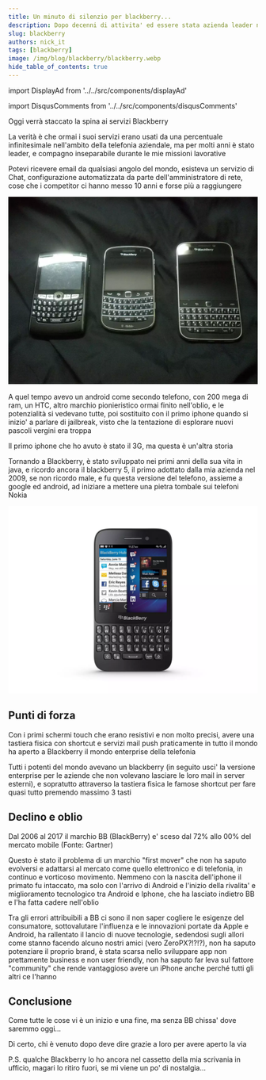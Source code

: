 ```yaml
---
title: Un minuto di silenzio per blackberry...
description: Dopo decenni di attivita' ed essere stata azienda leader nel segmento business, Blackberry chiude i battenti...
slug: blackberry
authors: nick_it
tags: [blackberry]
image: /img/blog/blackberry/blackberry.webp
hide_table_of_contents: true
---
```


import DisplayAd from '../../src/components/displayAd'

import DisqusComments from '../../src/components/disqusComments'

Oggi verrà staccato la spina ai servizi Blackberry

La verità è che ormai i suoi servizi erano usati da una percentuale infinitesimale nell'ambito della telefonia aziendale, ma per molti anni è stato leader, e compagno inseparabile durante le mie missioni lavorative

Potevi ricevere email da qualsiasi angolo del mondo, esisteva un servizio di Chat, configurazione automatizzata da parte dell'amministratore di rete, cose che i competitor ci hanno messo 10 anni e forse più a raggiungere

[ ![Telefoni Blackberry](/img/blog/blackberry/blackberry.webp) ](/img/blog/blackberry/blackberry.webp)


A quel tempo avevo un android come secondo telefono, con 200 mega di ram, un HTC, altro marchio pionieristico ormai finito nell'oblio, e le potenzialità si vedevano tutte, poi sostituito con il primo iphone quando si inizio' a parlare di jailbreak, visto che la tentazione di esplorare nuovi pascoli vergini era troppa

Il primo iphone che ho avuto è stato il 3G, ma questa è un'altra storia

Tornando a Blackberry, è stato sviluppato nei primi anni della sua vita in java, e ricordo ancora il blackberry 5, il primo adottato dalla mia azienda nel 2009, se non ricordo male, e fu questa versione del telefono, assieme a google ed android, ad iniziare a mettere una pietra tombale sui telefoni Nokia

[ ![Blackberry Q5](/img/blog/blackberry/BBq5.webp) ](/img/blog/blackberry/BBq5.webp)

<DisplayAd/>

## Punti di forza

Con i primi schermi touch che erano resistivi e non molto precisi, avere una tastiera fisica con shortcut e servizi mail push praticamente in tutto il mondo  ha aperto a Blackberry il mondo enterprise della telefonia

Tutti i potenti del mondo avevano un blackberry (in seguito usci' la versione enterprise per le aziende che non volevano lasciare le loro mail in server esterni), e sopratutto attraverso la tastiera fisica le famose shortcut per fare quasi tutto premendo massimo 3 tasti

## Declino e oblio

Dal 2006 al 2017 il marchio BB (BlackBerry) e' sceso dal 72% allo 00% del mercato mobile (Fonte: Gartner)

Questo è stato il problema di un marchio "first mover" che non ha saputo evolversi e adattarsi al mercato come quello elettronico e di telefonia, in continuo e vorticoso movimento. Nemmeno con la nascita dell'iphone il primato fu intaccato, ma solo con l'arrivo di Android e l'inizio della rivalita' e miglioramento tecnologico tra Android e Iphone, che ha lasciato indietro BB e l'ha fatta cadere nell'oblio

Tra gli errori  attribuibili a BB ci sono il non saper cogliere le esigenze del consumatore, sottovalutare l'influenza  e le innovazioni portate da Apple e Android, ha rallentato il lancio di nuove tecnologie, sedendosi sugli allori come stanno facendo alcuno nostri amici (vero ZeroPX?!?!?), non ha saputo potenziare il proprio brand, è stata scarsa nello sviluppare app non prettamente business e non user friendly, non ha saputo far leva sul fattore "community" che rende vantaggioso avere un iPhone anche perché tutti gli altri ce l'hanno

## Conclusione

Come tutte le cose vi è un inizio e una fine, ma senza BB chissa' dove saremmo oggi...

Di certo, chi è venuto dopo deve dire grazie a loro per avere aperto la via

P.S. qualche Blackberry lo ho ancora nel cassetto della mia scrivania in ufficio, magari lo ritiro fuori, se mi viene un po' di nostalgia...


<DisqusComments
  slug="/blog/blackberry"
  articleId="6"
  title="Rip_Blackberry"
/>
